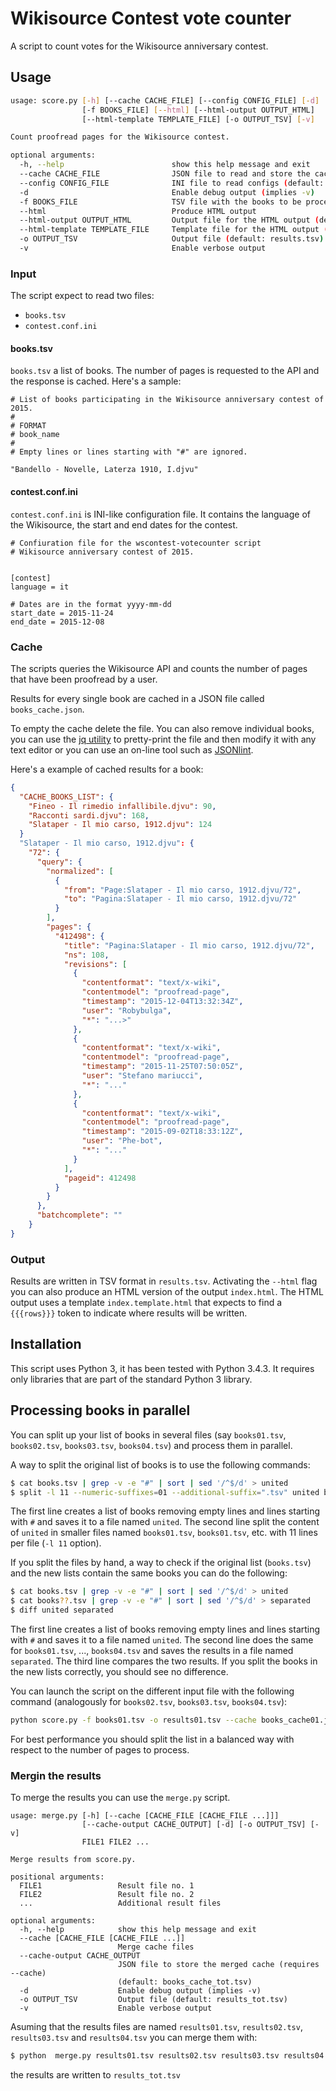 # Wikisource Contest vote counter

A script to count votes for the Wikisource anniversary contest.

## Usage
```bash
usage: score.py [-h] [--cache CACHE_FILE] [--config CONFIG_FILE] [-d]
                [-f BOOKS_FILE] [--html] [--html-output OUTPUT_HTML]
                [--html-template TEMPLATE_FILE] [-o OUTPUT_TSV] [-v]

Count proofread pages for the Wikisource contest.

optional arguments:
  -h, --help                        show this help message and exit
  --cache CACHE_FILE                JSON file to read and store the cache (default: books_cache.json)
  --config CONFIG_FILE              INI file to read configs (default: contest.conf.ini)
  -d                                Enable debug output (implies -v)
  -f BOOKS_FILE                     TSV file with the books to be processed (default: books.tsv)
  --html                            Produce HTML output
  --html-output OUTPUT_HTML         Output file for the HTML output (default: index.html)
  --html-template TEMPLATE_FILE     Template file for the HTML output (default: index.template.html)
  -o OUTPUT_TSV                     Output file (default: results.tsv)
  -v                                Enable verbose output
```

### Input
The script expect to read two files:
* `books.tsv`
* `contest.conf.ini`

#### books.tsv
`books.tsv` a list of books. The number of pages is requested to the API and the response is cached.
Here's a sample:
```
# List of books participating in the Wikisource anniversary contest of 2015.
#
# FORMAT
# book_name
#
# Empty lines or lines starting with "#" are ignored.

"Bandello - Novelle, Laterza 1910, I.djvu"
```

#### contest.conf.ini
`contest.conf.ini` is INI-like configuration file.
It contains the language of the Wikisource, the start and end dates for the contest.

```
# Confiuration file for the wscontest-votecounter script
# Wikisource anniversary contest of 2015.


[contest]
language = it

# Dates are in the format yyyy-mm-dd
start_date = 2015-11-24
end_date = 2015-12-08
```

### Cache
The scripts queries the Wikisource API and counts the number of pages that have
been proofread by a user.

Results for every single book are cached in a JSON file called `books_cache.json`.

To empty the cache delete the file. You can also remove individual books, you
can use the [jq utility](https://stedolan.github.io/jq) to pretty-print the file
and then modify it with any text editor or you can use an on-line tool such as
[JSONlint](http://jsonlint.com/).

Here's a example of cached results for a book: 
```json
{
  "CACHE_BOOKS_LIST": {
    "Fineo - Il rimedio infallibile.djvu": 90,
    "Racconti sardi.djvu": 168,
    "Slataper - Il mio carso, 1912.djvu": 124
  }
  "Slataper - Il mio carso, 1912.djvu": {
    "72": {
      "query": {
        "normalized": [
          {
            "from": "Page:Slataper - Il mio carso, 1912.djvu/72",
            "to": "Pagina:Slataper - Il mio carso, 1912.djvu/72"
          }
        ],
        "pages": {
          "412498": {
            "title": "Pagina:Slataper - Il mio carso, 1912.djvu/72",
            "ns": 108,
            "revisions": [
              {
                "contentformat": "text/x-wiki",
                "contentmodel": "proofread-page",
                "timestamp": "2015-12-04T13:32:34Z",
                "user": "Robybulga",
                "*": "...>"
              },
              {
                "contentformat": "text/x-wiki",
                "contentmodel": "proofread-page",
                "timestamp": "2015-11-25T07:50:05Z",
                "user": "Stefano mariucci",
                "*": "..."
              },
              {
                "contentformat": "text/x-wiki",
                "contentmodel": "proofread-page",
                "timestamp": "2015-09-02T18:33:12Z",
                "user": "Phe-bot",
                "*": "..."
              }
            ],
            "pageid": 412498
          }
        }
      },
      "batchcomplete": ""
    }
}
```

### Output
Results are written in TSV format in `results.tsv`. Activating the `--html` flag you can
also produce an HTML version of the output `index.html`.
The HTML output uses a template `index.template.html` that expects to find a `{{{rows}}}`
token to indicate where results will be written.

## Installation

This script uses Python 3, it has been tested with Python 3.4.3.
It requires only libraries that are part of the standard Python 3 library.

## Processing books in parallel

You can split up your list of books in several files (say `books01.tsv`, `books02.tsv`,
`books03.tsv`, `books04.tsv`) and process them in parallel.

A way to split the original list of books is to use the following commands:
```bash
$ cat books.tsv | grep -v -e "#" | sort | sed '/^$/d' > united
$ split -l 11 --numeric-suffixes=01 --additional-suffix=".tsv" united books
```
The first line creates a list of books removing empty lines and lines starting with `#`
and saves it to a file named `united`. The second line split the content of `united`
in smaller files named `books01.tsv`, `books01.tsv`, etc. with 11 lines per file
(`-l 11` option).

If you split the files by hand, a way to check if the original list (`books.tsv`) and
the new lists contain the same books you can do the following:

```bash
$ cat books.tsv | grep -v -e "#" | sort | sed '/^$/d' > united
$ cat books??.tsv | grep -v -e "#" | sort | sed '/^$/d' > separated
$ diff united separated
```
The first line creates a list of books removing empty lines and lines starting with `#`
and saves it to a file named `united`. The second line does the same for `books01.tsv`, ...,
`books04.tsv` and saves the results in a file named `separated`.
The third line compares the two results. If you split the books in the new lists correctly,
you should see no difference.

You can launch the script on the different input file with the following command
(analogously for `books02.tsv`, `books03.tsv`, `books04.tsv`):
```bash
python score.py -f books01.tsv -o results01.tsv --cache books_cache01.json
```

For best performance you should split the list in a balanced way with respect to the number
of pages to process.

### Mergin the results

To merge the results you can use the `merge.py` script.
```
usage: merge.py [-h] [--cache [CACHE_FILE [CACHE_FILE ...]]]
                [--cache-output CACHE_OUTPUT] [-d] [-o OUTPUT_TSV] [-v]
                FILE1 FILE2 ...

Merge results from score.py.

positional arguments:
  FILE1                 Result file no. 1
  FILE2                 Result file no. 2
  ...                   Additional result files

optional arguments:
  -h, --help            show this help message and exit
  --cache [CACHE_FILE [CACHE_FILE ...]]
                        Merge cache files
  --cache-output CACHE_OUTPUT
                        JSON file to store the merged cache (requires --cache)
                        (default: books_cache_tot.tsv)
  -d                    Enable debug output (implies -v)
  -o OUTPUT_TSV         Output file (default: results_tot.tsv)
  -v                    Enable verbose output
```

Asuming that the results files are named `results01.tsv`, `results02.tsv`, `results03.tsv`
and `results04.tsv` you can merge them with:
```bash
$ python  merge.py results01.tsv results02.tsv results03.tsv results04.tsv
```
the results are written to `results_tot.tsv`

